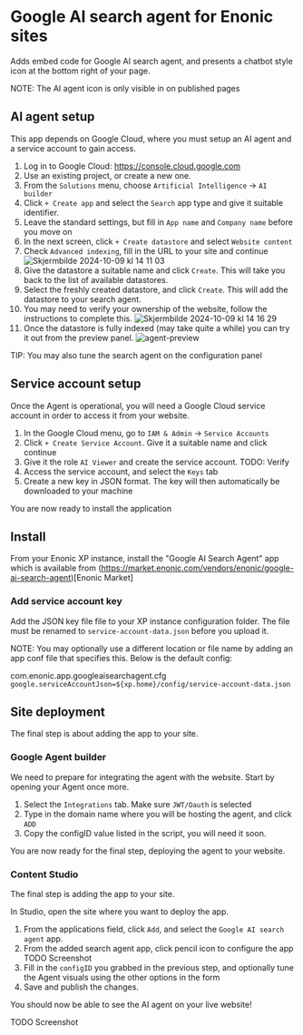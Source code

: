 # Google AI search agent for Enonic sites

Adds embed code for Google AI search agent, and presents a chatbot style icon at the bottom right of your page.

NOTE: The AI agent icon is only visible in on published pages

## AI agent setup

This app depends on Google Cloud, where you must setup an AI agent and a service account to gain access.

1. Log in to Google Cloud:  https://console.cloud.google.com
2. Use an existing project, or create a new one.
3. From the `Solutions` menu, choose `Artificial Intelligence` -> `AI builder`
4. Click `+ Create app` and select the `Search` app type and give it suitable identifier.
5. Leave the standard settings, but fill in `App name` and `Company name` before you move on
6. In the next screen, click `+ Create datastore` and select `Website content`
7. Check `Advanced indexing`, fill in the URL to your site and continue
![Skjermbilde 2024-10-09 kl  14 11 03](https://github.com/user-attachments/assets/aee6f678-98bf-4ebe-ba23-3eaf74f3cc17)
8. Give the datastore a suitable name and click `Create`. This will take you back to the list of available datastores.
9. Select the freshly created datastore, and click `Create`. This will add the datastore to your search agent.
10. You may need to verify your ownership of the website, follow the instructions to complete this.
![Skjermbilde 2024-10-09 kl  14 16 29](https://github.com/user-attachments/assets/8be85626-9208-4d01-8caf-ae45328082a0)
11. Once the datastore is fully indexed (may take quite a while) you can try it out from the preview panel. 
![agent-preview](https://github.com/user-attachments/assets/e5640503-a2f4-4e3d-8b46-9a43c3f726db)

TIP: You may also tune the search agent on the configuration panel

## Service account setup

Once the Agent is operational, you will need a Google Cloud service account in order to access it from your website.

1. In the Google Cloud menu, go to `IAM & Admin` -> `Service Accounts`
2. Click `+ Create Service Account`. Give it a suitable name and click continue
3. Give it the role `AI Viewer` and create the service account. TODO: Verify 
4. Access the service account, and select the `Keys` tab
5. Create a new key in JSON format. The key will then automatically be downloaded to your machine

You are now ready to install the application

## Install

From your Enonic XP instance, install the "Google AI Search Agent" app which is available from (https://market.enonic.com/vendors/enonic/google-ai-search-agent)[Enonic Market]


### Add service account key

Add the JSON key file file to your XP instance configuration folder. The file must be renamed to `service-account-data.json` before you upload it.

NOTE: You may optionally use a different location or file name by adding an app conf file that specifies this. Below is the default config:

com.enonic.app.googleaisearchagent.cfg
`google.serviceAccountJson=${xp.home}/config/service-account-data.json`


## Site deployment

The final step is about adding the app to your site. 

### Google Agent builder

We need to prepare for integrating the agent with the website. Start by opening your Agent once more.

1. Select the `Integrations` tab. Make sure `JWT/Oauth` is selected
2. Type in the domain name where you will be hosting the agent, and click `ADD`
3. Copy the configID value listed in the script, you will need it soon.

You are now ready for the final step, deploying the agent to your website. 

### Content Studio

The final step is adding the app to your site.

In Studio, open the site where you want to deploy the app.

1. From the applications field, click `Add`, and select the `Google AI search agent` app.
2. From the added search agent app, click pencil icon to configure the app
TODO Screenshot
3. Fill in the `configID` you grabbed in the previous step, and optionally tune the Agent visuals using the other options in the form
4. Save and publish the changes. 

You should now be able to see the AI agent on your live website!

TODO Screenshot